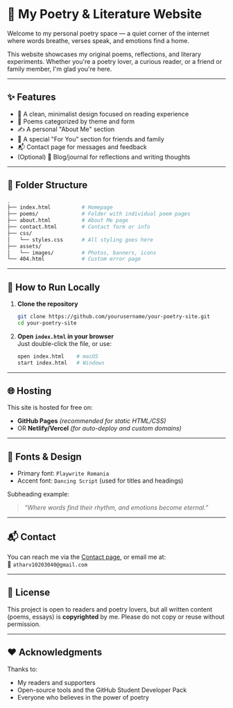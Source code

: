 # 🌸 My Poetry & Literature Website

Welcome to my personal poetry space — a quiet corner of the internet where words breathe, verses speak, and emotions find a home.

This website showcases my original poems, reflections, and literary experiments. Whether you're a poetry lover, a curious reader, or a friend or family member, I'm glad you're here.

---

## ✨ Features

- 📜 A clean, minimalist design focused on reading experience
- 🔂 Poems categorized by theme and form
- ✍️ A personal "About Me" section
- 🦡 A special "For You" section for friends and family
- 📬 Contact page for messages and feedback
- (Optional) 📝 Blog/journal for reflections and writing thoughts

---

## 📁 Folder Structure

```bash
.
├── index.html          # Homepage
├── poems/              # Folder with individual poem pages
├── about.html          # About Me page
├── contact.html        # Contact form or info
├── css/
│   └── styles.css      # All styling goes here
├── assets/
│   └── images/         # Photos, banners, icons
└── 404.html            # Custom error page
```

---

## 🚀 How to Run Locally

1. **Clone the repository**  
   ```bash
   git clone https://github.com/yourusername/your-poetry-site.git
   cd your-poetry-site
   ```

2. **Open `index.html` in your browser**  
   Just double-click the file, or use:
   ```bash
   open index.html    # macOS
   start index.html   # Windows
   ```

---

## 🌐 Hosting

This site is hosted for free on:

- **GitHub Pages** *(recommended for static HTML/CSS)*
- OR **Netlify/Vercel** *(for auto-deploy and custom domains)*

---

## 🎨 Fonts & Design

- Primary font: `Playwrite Romania`
- Accent font: `Dancing Script` (used for titles and headings)

Subheading example:  
> *“Where words find their rhythm, and emotions become eternal.”*

---

## 📬 Contact

You can reach me via the [Contact page](http://atharvsrivastava.me), or email me at:  
📧 `atharv10203040@gmail.com`

---

## 📝 License

This project is open to readers and poetry lovers, but all written content (poems, essays) is **copyrighted** by me. Please do not copy or reuse without permission.

---

## ❤️ Acknowledgments

Thanks to:
- My readers and supporters
- Open-source tools and the GitHub Student Developer Pack
- Everyone who believes in the power of poetry

